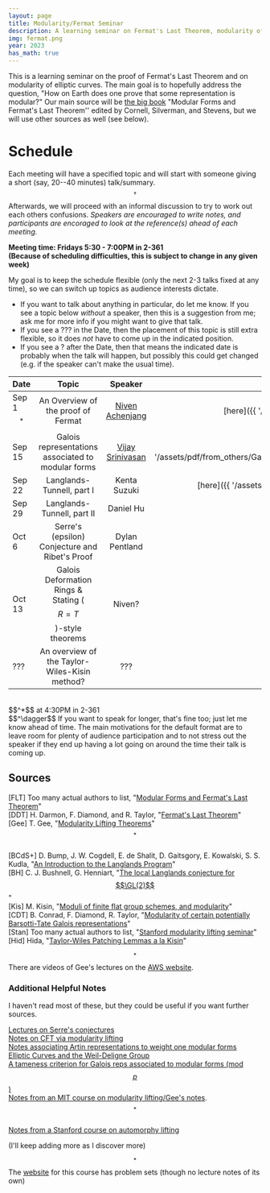 ```yaml
---
layout: page
title: Modularity/Fermat Seminar
description: A learning seminar on Fermat's Last Theorem, modularity of (semistable) elliptic curves, and whatever other related topics come up along the way.
img: fermat.png
year: 2023
has_math: true
---
```


This is a learning seminar on the proof of Fermat's Last Theorem and on modularity of elliptic curves. The main goal is to hopefully address the question, "How on Earth does one prove that some representation is modular?" Our main source will be [the big book](https://link.springer.com/book/10.1007/978-1-4612-1974-3) "Modular Forms and Fermat's Last Theorem'' edited by Cornell, Silverman, and Stevens, but we will use other sources as well (see below).

# Schedule 
Each meeting will have a specified topic and will start with someone giving a short (say, 20--40 minutes) talk/summary.$$^\dagger$$ Afterwards, we will proceed with an informal discussion to try to work out each others confusions. *Speakers are encouraged to write notes, and participants are encoraged to look at the reference(s) ahead of each meeting.*

<b>Meeting time: Fridays 5:30 - 7:00PM in 2-361 
<br>
(Because of scheduling difficulties, this is subject to change in any given week)</b>

My goal is to keep the schedule flexible (only the next 2-3 talks fixed at any time), so we can switch up topics as audience interests dictate. 

- If you want to talk about anything in particular, do let me know. If you see a topic below *without* a speaker, then this is a suggestion from me; ask me for more info if you might want to give that talk. 
- If you see a ??? in the Date, then the placement of this topic is still extra flexible, so it does *not* have to come up in the indicated position.
- If you see a ? after the Date, then that means the indicated date is probably when the talk will happen, but possibly this could get changed (e.g. if the speaker can't make the usual time).

|Date| Topic | Speaker| Notes | References
|:----| :----: | :----:| :----: | ----: |
| Sep 1$$^*$$ | An Overview of the proof of Fermat | [Niven Achenjang](.) | [here]({{ '/assets/pdf/FLT_Overview_Notes.pdf' | relative_url}}) | [FLT, Chap 1]
| Sep 15 | Galois representations associated to modular forms | [Vijay Srinivasan](https://math.mit.edu/~vijayrs/) | [here]({{ '/assets/pdf/from_others/Galois_representations_associated_to_modular_forms.pdf' | relative_url}}) | [BCdS+, Chaps 4,5,10]
| Sep 22 | Langlands-Tunnell, part I | Kenta Suzuki | [here]({{ '/assets/pdf/from_others/langlands_tunnell_talk.pdf' | relative_url }}) | [FLT, Chap 6, lecture 2],<br> [BH, Section 33]
| Sep 29 | Langlands-Tunnell, part II | Daniel Hu | | [FLT, Chap 6, lecture 3]
| Oct 6 | Serre's (epsilon) Conjecture and Ribet's Proof | Dylan Pentland | | [FLT, Chap 7]
| Oct 13 | Galois Deformation Rings &<br>Stating ($$R=T$$)-style theorems | Niven? | | [Gee, Sect 3 up to 3.23], <br>[DDT, Sect 2.6,2.7,3.3]
| ??? | An overview of the Taylor-Wiles-Kisin method? | ??? | | [Stan, Lect 18, 27],<br>[Hid]


<br>
$$^*$$ at 4:30PM in 2-361
<br>
$$^\dagger$$ If you want to speak for longer, that's fine too; just let me know ahead of time. The main motivations for the default format are to leave room for plenty of audience participation and to not stress out the speaker if they end up having a lot going on around the time their talk is coming up.

## Sources

[FLT] Too many actual authors to list, "[Modular Forms and Fermat's Last Theorem](https://link.springer.com/book/10.1007/978-1-4612-1974-3)"
<br>
[DDT] H. Darmon, F. Diamond, and R. Taylor, "[Fermat's Last Theorem](https://www.math.mcgill.ca/darmon/pub/Articles/Expository/05.DDT/paper.pdf)"
<br>
[Gee] T. Gee, "[Modularity Lifting Theorems](https://arxiv.org/abs/2202.05818)" $$^*$$
<br>
[BCdS+] D. Bump, J. W. Cogdell, E. de Shalit, D. Gaitsgory, E. Kowalski, S. S. Kudla, "[An Introduction to the Langlands Program](https://link.springer.com/book/10.1007/978-0-8176-8226-2)"
<br>
[BH] C. J. Bushnell, G. Henniart, "[The local Langlands conjecture for $$\GL(2)$$](https://link.springer.com/book/10.1007/3-540-31511-X)"
<br>
[Kis] M. Kisin, "[Moduli of finite flat group schemes, and modularity](https://annals.math.princeton.edu/wp-content/uploads/annals-v170-n3-p03-p.pdf)"
<br>
[CDT] B. Conrad, F. Diamond, R. Taylor, "[Modularity of certain potentially Barsotti-Tate Galois representations](https://www.ams.org/journals/jams/1999-12-02/S0894-0347-99-00287-8/S0894-0347-99-00287-8.pdf)"
<br>
[Stan] Too many actual authors to list, "[Stanford modularity lifting seminar](http://virtualmath1.stanford.edu/~conrad/modseminar/)"
<br>
[Hid] Hida, "[Taylor-Wiles Patching Lemmas a la Kisin](https://www.math.ucla.edu/~hida/Patch.pdf)"

$$^*$$There are videos of Gee's lectures on the [AWS website](https://swc-math.github.io/aws/2013/index.html).

### Additional Helpful Notes

I haven't read most of these, but they could be useful if you want further sources.

[Lectures on Serre's conjectures](https://wstein.org/papers/serre/ribet-stein.pdf) 
<br>
[Notes on CFT via modularity lifting](https://math.uchicago.edu/~galporat/Modularity%20lifting%20theorems%20and%20the%20case%20of%20GL1.pdf) 
<br>
[Notes associating Artin representations to weight one modular forms](http://stnb.cat/media/xerrades/articles/Rep_Galois_Cap2.pdf)
<br>
[Elliptic Curves and the Weil-Deligne Group](https://math.berkeley.edu/~dyott/Elliptic%20Curves%20and%20the%20Weil-Deligne%20Group.pdf)
<br>
[A tameness criterion for Galois reps associated to modular forms (mod $$p$$)](https://www.math.purdue.edu/~tongliu/seminar/Mlift/Gross.pdf)
<br>
[Notes from an MIT course on modularity lifting/Gee's notes](https://users.math.yale.edu/~rz289/Galois_reps.pdf).$$^*$$ 
<br>
[Notes from a Stanford course on automorphy lifting](https://math.berkeley.edu/~fengt/249A_2018.pdf)

(I'll keep adding more as I discover more)

$$^*$$ The [website](https://math.mit.edu/~swshin/Spring14-18786/problemsets.html) for this course has problem sets (though no lecture notes of its own)
